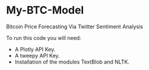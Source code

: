 # My-BTC-Model
Bitcoin Price Forecasting Via Twitter Sentiment Analysis

To run this code you will need:
- A Plotly API Key.
- A tweepy API Key.
- Installation of the modules TextBlob and NLTK.
